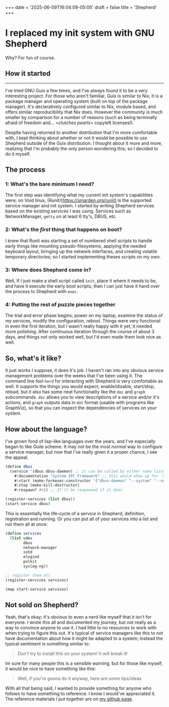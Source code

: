 +++
date = '2025-06-09T16:04:08-05:00'
draft = false
title = 'Shepherd'
+++

I replaced my init system with GNU Shepherd
===========================================
Why? For fun of course.

## How it started
--------------
I've tried GNU Guix a few times, and I've always found it to be a very
interesting project. For those who aren't familiar, Guix is similar to Nix;
It is a package manager and operating system (built on top of the package manager).
It's declaratively configured similar to Nix, module based, and offers similar
reproducibility that Nix does. However the community is much smaller by comparison
for a number of reasons (such as being terminally afraid of freedom and... <*clutches pearls*>
copyleft licenses!).

Despite having returned to another distribution that I'm more comfortable with,
I kept thinking about whether or not it would be possible to use Shepherd outside
of the Guix distribution. I thought about it more and more, realizing that I'm
probably the only person wondering this; so I decided to do it myself.

## The process
### 1: What's the bare minimum I need?
The first step was identifying what my current init system's capabilities were;
on Void linux, (Runit)[https://smarden.org/runit] is the supported service manager
and init system. I started by writing Shepherd services based on the existing services
I was using. Services such as NetworkManager, `getty` on at least 6 tty's, DBUS, etc.

### 2: What's the *first* thing that happens on boot?
I knew that Runit was starting a set of numbered shell scripts to handle early
things like mounting pseudo-filesystems, applying the needed keyboard layout, bringing
up the network interfaces, and creating volatile temporary directories; so I started
implementing theses scripts on my own.

### 3: Where does Shepherd come in?
Well, If I just make a shell script called `init`, place it where it needs to be,
and have it execute the early boot scripts; then I can just have it hand over the
process to Shepherd with `exec`.

### 4: Putting the rest of puzzle pieces together
The trial and error phase begins; power on my laptop, examine the status of my services,
modify the configuration, reboot. Things were very functional in even the first
iteration, but I wasn't really happy with it yet, it needed more polishing. After
continuous iteration through the course of about 3 days, and things not only worked well,
but I'd even made them look nice as well.

## So, what's it like?
It just works I suppose, it does it's job. I haven't ran into any obvious service
management problems over the weeks that I've been using it. The command line tool
`herd` for interacting with Shepherd is very comfortable as well. It
supports the things you would expect; enable/disable, start/stop, reload, but it also
has some neat functionality like the `doc` and `graph` subcommands. `doc` allows you
to view descriptions of a service and/or it's actions, and `graph` outputs data in
`dot` format (usable with programs like GraphViz), so that you can inspect the
dependencies of services on your system.

## How about the language?
I've grown fond of lisp-like languages over the years, and I've especially began to
like Guile scheme. It may not be the most *normal* way to configure a service manager,
but now that I've really given it a proper chance, I see the appeal.
```scheme
(define dbus
  (service '(dbus dbus-daemon) ;; it can be called by either name listed here
    #:documentation "System IPC Framework" ;; this would show up for 'herd doc dbus'
    #:start (make-forkexec-constructor '("dbus-daemon" "--system" "--nofork"))
    #:stop (make-kill-destructor)
    #:respawn? #t)) ;; It'll be respawned if it dies

(register-services (list dbus))
(start-service dbus)
```
This is essentially the life-cycle of a service in Shepherd, definition, registration
and running. Or you can put all of your services into a list and run them all at once:
```scheme
(define services
  (list udev
        dbus
        network-manager
        sshd
        elogind
        polkit
        syslog-ng))

;; register them all
(register-services services)

(map start-service services)
```

## Not sold on Shepherd?
Yeah, that's okay; it's obvious to even a nerd like myself that it isn't for
everyone. I wrote this all and documented my journey, but not really as a way
to convince anyone to use it. I had little to no resources to work with when trying
to figure this out. It's typical of service managers like this to not have documentation
about how it might be adapted to a system; instead the typical sentiment is something
similar to:
> Don't try to install this on your system! It will break it!

Im sure for many people this is a sensible warning, but for those like myself,
it would be nice to have something like this:
> Well, if you're gonna do it anyway, here are some tips/ideas

With all that being said, I wanted to provide something for anyone who follows
to have something to reference. I know I would've appreciated it. The reference
materials I put together are on [my github page](https://github.com/wreedb/void-shepherd).

